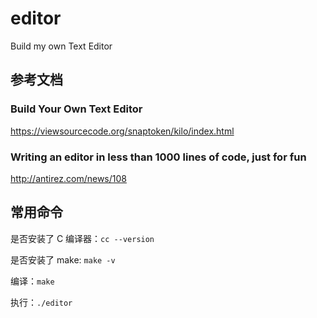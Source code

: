 # editor

Build my own Text Editor

## 参考文档

### Build Your Own Text Editor

https://viewsourcecode.org/snaptoken/kilo/index.html

### Writing an editor in less than 1000 lines of code, just for fun

http://antirez.com/news/108

## 常用命令

是否安装了 C 编译器：`cc --version`

是否安装了 make: `make -v`

编译：`make`

执行：`./editor`
